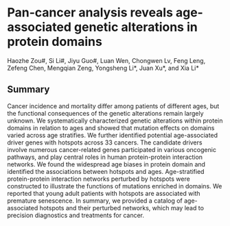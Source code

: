 # Pan-cancer analysis reveals age-associated genetic alterations in protein domains
Haozhe Zou#, Si Li#, Jiyu Guo#, Luan Wen, Chongwen Lv, Feng Leng, Zefeng Chen, Mengqian Zeng, Yongsheng Li*, Juan Xu*, and Xia Li*

## Summary
Cancer incidence and mortality differ among patients of different ages, but the functional consequences of the genetic alterations remain largely unknown. We systematically characterized genetic alterations within protein domains in relation to ages and showed that mutation effects on domains varied across age stratifies. We further identified potential age-associated driver genes with hotspots across 33 cancers. The candidate drivers involve numerous cancer-related genes participated in various oncogenic pathways, and play central roles in human protein-protein interaction networks. We found the widespread age biases in protein domain and identified the associations between hotspots and ages. Age-stratified protein-protein interaction networks perturbed by hotspots were constructed to illustrate the functions of mutations enriched in domains. We reported that young adult patients with hotspots are associated with premature senescence. In summary, we provided a catalog of age-associated hotspots and their perturbed networks, which may lead to precision diagnostics and treatments for cancer.
